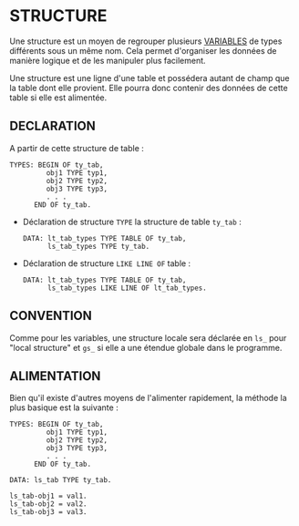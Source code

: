 # STRUCTURE

Une structure est un moyen de regrouper plusieurs [VARIABLES](../03_VARIABLES_&_CONSTANTES/02_VARIABLES_&_CONSTANTES/01_VARIABLES.md) de types différents sous un même nom. Cela permet d'organiser les données de manière logique et de les manipuler plus facilement.

Une structure est une ligne d'une table et possédera autant de champ que la table dont elle provient. Elle pourra donc contenir des données de cette table si elle est alimentée.

## DECLARATION

A partir de cette structure de table :

```abap
TYPES: BEGIN OF ty_tab,
         obj1 TYPE typ1,
         obj2 TYPE typ2,
         obj3 TYPE typ3,
         . . .
      END OF ty_tab.
```

- Déclaration de structure `TYPE` la structure de table `ty_tab` :

    ```abap
    DATA: lt_tab_types TYPE TABLE OF ty_tab,
          ls_tab_types TYPE ty_tab.
    ```

- Déclaration de structure `LIKE LINE OF` table :

    ```abap
    DATA: lt_tab_types TYPE TABLE OF ty_tab,
          ls_tab_types LIKE LINE OF lt_tab_types.
    ```

## CONVENTION

Comme pour les variables, une structure locale sera déclarée en `ls_` pour "local structure" et `gs_` si elle a une étendue globale dans le programme.

## ALIMENTATION

Bien qu'il existe d'autres moyens de l'alimenter rapidement, la méthode la plus basique est la suivante :

```abap
TYPES: BEGIN OF ty_tab,
         obj1 TYPE typ1,
         obj2 TYPE typ2,
         obj3 TYPE typ3,
         . . .
      END OF ty_tab.

DATA: ls_tab TYPE ty_tab.

ls_tab-obj1 = val1.
ls_tab-obj2 = val2.
ls_tab-obj3 = val3.
```